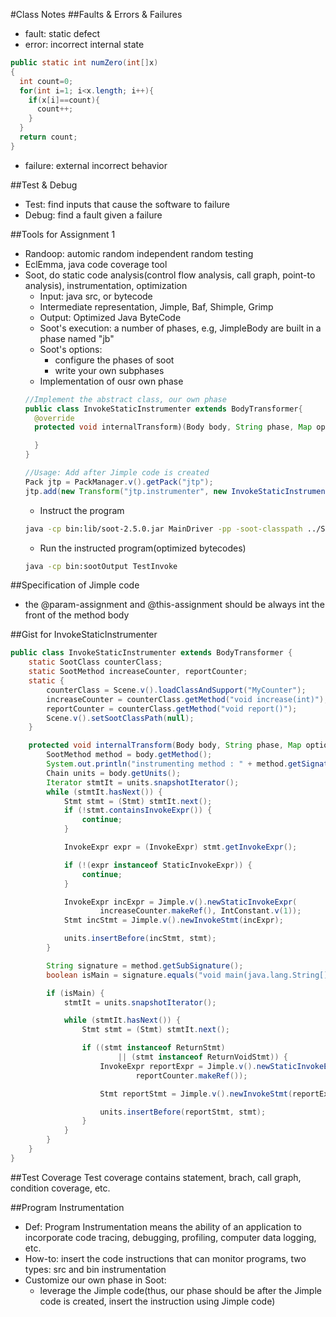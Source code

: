 #Class Notes
##Faults & Errors & Failures
- fault: static defect
- error: incorrect internal state
```java
public static int numZero(int[]x)
{
  int count=0;
  for(int i=1; i<x.length; i++){
    if(x[i]==count){
      count++;
    }
  }
  return count;
}
```
- failure: external incorrect behavior

##Test & Debug
- Test: find inputs that cause the software to failure
- Debug: find a fault given a failure

##Tools for Assignment 1
- Randoop: automic random independent random testing
- EclEmma, java code coverage tool
- Soot, do static code analysis(control flow analysis, call graph, point-to analysis), instrumentation, optimization
  - Input: java src, or bytecode
  - Intermediate representation, Jimple, Baf, Shimple, Grimp
  - Output: Optimized Java ByteCode
  - Soot's execution: a number of phases, e.g, JimpleBody are built in a phase named "jb"
  - Soot's options:
    - configure the phases of soot
    - write your own subphases
  - Implementation of ousr own phase
  ```java
  //Implement the abstract class, our own phase
  public class InvokeStaticInstrumenter extends BodyTransformer{
    @override
    protected void internalTransform)(Body body, String phase, Map options){

    }
  }

  //Usage: Add after Jimple code is created
  Pack jtp = PackManager.v().getPack("jtp");
  jtp.add(new Transform("jtp.instrumenter", new InvokeStaticInstrumenter()));
  ```
  - Instruct the program
  ```zsh
  java -cp bin:lib/soot-2.5.0.jar MainDriver -pp -soot-classpath ../Sample/bin TestInvoke
  ```
  - Run the instructed program(optimized bytecodes)
  ```zsh
  java -cp bin:sootOutput TestInvoke
  ```

##Specification of Jimple code
- the @param-assignment and @this-assignment should be always int the front of the method body


##Gist for InvokeStaticInstrumenter
```java
public class InvokeStaticInstrumenter extends BodyTransformer {
	static SootClass counterClass;
	static SootMethod increaseCounter, reportCounter;
	static {
		counterClass = Scene.v().loadClassAndSupport("MyCounter");
		increaseCounter = counterClass.getMethod("void increase(int)");
		reportCounter = counterClass.getMethod("void report()");
		Scene.v().setSootClassPath(null);
	}

	protected void internalTransform(Body body, String phase, Map options) {
		SootMethod method = body.getMethod();
		System.out.println("instrumenting method : " + method.getSignature());
		Chain units = body.getUnits();
		Iterator stmtIt = units.snapshotIterator();
		while (stmtIt.hasNext()) {
			Stmt stmt = (Stmt) stmtIt.next();
			if (!stmt.containsInvokeExpr()) {
				continue;
			}

			InvokeExpr expr = (InvokeExpr) stmt.getInvokeExpr();

			if (!(expr instanceof StaticInvokeExpr)) {
				continue;
			}

			InvokeExpr incExpr = Jimple.v().newStaticInvokeExpr(
					increaseCounter.makeRef(), IntConstant.v(1));
			Stmt incStmt = Jimple.v().newInvokeStmt(incExpr);

			units.insertBefore(incStmt, stmt);
		}

		String signature = method.getSubSignature();
		boolean isMain = signature.equals("void main(java.lang.String[])");

		if (isMain) {
			stmtIt = units.snapshotIterator();

			while (stmtIt.hasNext()) {
				Stmt stmt = (Stmt) stmtIt.next();

				if ((stmt instanceof ReturnStmt)
						|| (stmt instanceof ReturnVoidStmt)) {
					InvokeExpr reportExpr = Jimple.v().newStaticInvokeExpr(
							reportCounter.makeRef());

					Stmt reportStmt = Jimple.v().newInvokeStmt(reportExpr);

					units.insertBefore(reportStmt, stmt);
				}
			}
		}
	}
}
```


##Test Coverage
Test coverage contains statement, brach, call graph, condition coverage, etc.

##Program Instrumentation
- Def: Program Instrumentation means the ability of an application to incorporate code tracing, debugging, profiling, computer data logging, etc.
- How-to: insert the code instructions that can monitor programs, two types: src and bin instrumentation
- Customize our own phase in Soot:
  - leverage the Jimple code(thus, our phase should be after the Jimple code is created, insert the instruction using Jimple code)
  
